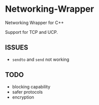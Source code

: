 # Networking-Wrapper
Networking Wrapper for C++

Support for TCP and UCP.

## ISSUES
- `sendto` and `send` not working

## TODO
- blocking capability
- safer protocols
- encryption
